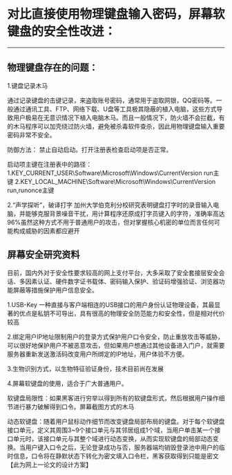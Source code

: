 # 对比直接使用物理键盘输入密码，屏幕软键盘的安全性改进： #

---
## 物理键盘存在的问题： ##
1.键盘记录木马

通过记录键盘的击键记录，来盗取账号密码，通常用于盗取网银，QQ密码等。一般通过通讯工具、FTP、网络下载、U盘等工具极其隐蔽的植入电脑，这些方式导致用户极易在无意识情况下植入电脑木马。而且一般情况下，防火墙不会拦截，有的木马程序可以加壳绕过防火墙，避免被杀毒软件查杀，因此用物理键盘输入重要密码非常不安全。

防御方法：
禁止自动启动。打开注册表检查启动项是否正常。

启动项主键在注册表中的路径：
1.KEY_CURRENT_USER\Software\Microsoft\Windows\CurrentVersion run主键
2.KEY_LOCAL_MACHINE\Software\Microsoft\Windows\CurrentVersion run,runonce主键

2.“声学探听”，破译打字
加州大学伯克利分校研究表明键盘打字时的录音输入电脑，并能够克服背景噪音干扰，用计算程序还原成打字员键入的字符，准确率高达96%虽然这种方式不用于普通用户的攻击，但对掌握核心机密的单位而言任何可能构成威胁的因素都应避开

## 屏幕安全研究资料  ##

目前，国内外对于安全性要求较高的网上支付平台，大多采取了安全套接层安全会话、多因素认证、硬件数字证书载体、密码输入保护、验证码增强验证、浏览器功能屏蔽等措施保护用户信息安全。

1.USB-Key 一种直接与客户端相连的USB接口的用户身份认证物理设备，其最显著的优点是私钥不可导出，具有很高的物理安全防范能力和安全性，但是相对代价较高

2.绑定用户IP地址限制用户的登录方式保护用户口令安全，防止重放攻击等威胁，可以很好地保护用户不被恶意攻击，但如果用户想通过其他设备进入门户，就需要服务器重新发送激活码改变用户所绑定的IP地址，用户体验不方便。

3.生物识别方式，以生物特征验证身份，技术目前尚在发展

4.屏幕软键盘的使用，适合于广大普通用户。


软键盘局限性：如果黑客进行穷举以得到所有的软键盘形式，然后根据用户操作细节进行暴力破解得到口令。屏幕截图方式的木马

动态软键盘：随着用户鼠标动作细节而改变键盘局部布局的键盘。对于每个软键盘接口单元，定义其周围3~9个接口单元与其邻居组成1个域，当用户单击某一个接口单元时，该接口单元与其整个域进行动态变换，从而实现软键盘的局部动态变换。当用户键入口令之后，无论登录成功与否，服务器端均销毁登录池中用户的临时信息，口令将在静默状态下转化为密文填入口令栏，黑客获取得到只能是密文【此为网上一论文的设计方案】







